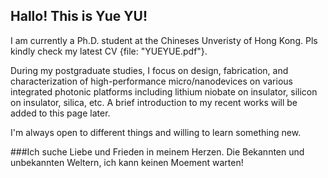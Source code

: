 ## Hallo! This is Yue YU!

I am currently a Ph.D. student at the Chineses Unveristy of Hong Kong. Pls kindly check my latest CV {file: "YUEYUE.pdf"}.

During my postgraduate studies, I focus on design, fabrication, and characterization of high-performance micro/nanodevices on various integrated photonic platforms including lithium niobate on insulator, silicon on insulator, silica, etc. A brief introduction to my recent works will be added to this page later.

I'm always open to different things and willing to learn something new. 

###Ich suche Liebe und Frieden in meinem Herzen. Die Bekannten und unbekannten Weltern, ich kann keinen Moement warten!




